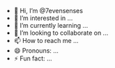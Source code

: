 - 👋 Hi, I’m @7evensenses
- 👀 I’m interested in ...
- 🌱 I’m currently learning ...
- 💞️ I’m looking to collaborate on ...
- 📫 How to reach me ...
- 😄 Pronouns: ...
- ⚡ Fun fact: ...

<!---
7evensenses/7evensenses is a ✨ special ✨ repository because its `README.md` (this file) appears on your GitHub profile.
You can click the Preview link to take a look at your changes.
--->
